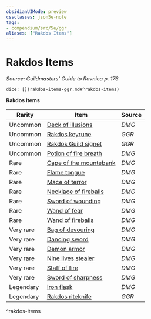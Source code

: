 ```yaml
---
obsidianUIMode: preview
cssclasses: json5e-note
tags:
- compendium/src/5e/ggr
aliases: ["Rakdos Items"]
---
```

# Rakdos Items
*Source: Guildmasters' Guide to Ravnica p. 176* 

`dice: [](rakdos-items-ggr.md#^rakdos-items)`

**Rakdos Items**

| Rarity | Item | Source |
|--------|------|--------|
| Uncommon | [Deck of illusions](/compendium/items/deck-of-illusions.md) | *DMG* |
| Uncommon | [Rakdos keyrune](/compendium/items/rakdos-keyrune-ggr.md) | *GGR* |
| Uncommon | [Rakdos Guild signet](/compendium/items/rakdos-guild-signet-ggr.md) | *GGR* |
| Uncommon | [Potion of fire breath](/compendium/items/potion-of-fire-breath.md) | *DMG* |
| Rare | [Cape of the mountebank](/compendium/items/cape-of-the-mountebank.md) | *DMG* |
| Rare | [Flame tongue](/compendium/items/flame-tongue.md) | *DMG* |
| Rare | [Mace of terror](/compendium/items/mace-of-terror.md) | *DMG* |
| Rare | [Necklace of fireballs](/compendium/items/necklace-of-fireballs.md) | *DMG* |
| Rare | [Sword of wounding](/compendium/items/sword-of-wounding.md) | *DMG* |
| Rare | [Wand of fear](/compendium/items/wand-of-fear.md) | *DMG* |
| Rare | [Wand of fireballs](/compendium/items/wand-of-fireballs.md) | *DMG* |
| Very rare | [Bag of devouring](/compendium/items/bag-of-devouring.md) | *DMG* |
| Very rare | [Dancing sword](/compendium/items/dancing-sword.md) | *DMG* |
| Very rare | [Demon armor](/compendium/items/demon-armor.md) | *DMG* |
| Very rare | [Nine lives stealer](/compendium/items/nine-lives-stealer.md) | *DMG* |
| Very rare | [Staff of fire](/compendium/items/staff-of-fire.md) | *DMG* |
| Very rare | [Sword of sharpness](/compendium/items/sword-of-sharpness.md) | *DMG* |
| Legendary | [Iron flask](/compendium/items/iron-flask.md) | *DMG* |
| Legendary | [Rakdos riteknife](/compendium/items/rakdos-riteknife-ggr.md) | *GGR* |
^rakdos-items